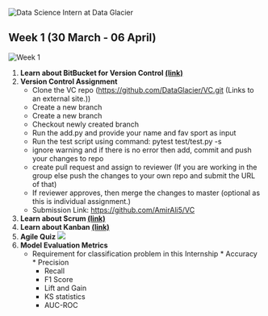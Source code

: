 ![Data Science Intern at Data Glacier](https://pbs.twimg.com/media/FPq_1PNWQAYLqwC?format=jpg&name=large)

## Week 1 (30 March - 06 April)

![Week 1](https://user-images.githubusercontent.com/7065401/52071927-c1cd7100-2562-11e9-908a-dde91ba14e59.png)
1.	<B>Learn about BitBucket for Version Control [(link)](https://www.atlassian.com/git/tutorials/learn-git-with-bitbucket-cloud) </B>
2.	<B>Version Control Assignment</B>
      * Clone the VC repo (https://github.com/DataGlacier/VC.git (Links to an external site.))
      * Create a new branch
      * Create a new branch
      * Checkout newly created branch
      * Run the add.py and provide your name and fav sport as input
      * Run the test script using command:   pytest test/test.py -s
      * ignore warning and if there is no error then add, commit and push your changes to repo
      * create pull request and assign to reviewer (If you are working in the group else push the changes to your own repo and submit the URL of that)
      * If reviewer approves, then merge the changes to master (optional as this is individual assignment.)
      * Submission Link: https://github.com/AmirAli5/VC
3.	<B>Learn about Scrum [(link)](https://www.atlassian.com/agile/scrum) </B>
4.	<B>Learn about Kanban [(link)](https://www.atlassian.com/agile/kanban) </B>
5.	<B>Agile Quiz </B>
![](https://pbs.twimg.com/media/FPrFGbMXsAo9W28?format=png&name=240x240)
6.	<B>Model Evaluation Metrics </B>
     * Requirement for classification problem in this Internship
               * Accuracy
               * Precision
        * Recall
        * F1 Score
        * Lift and Gain
        * KS statistics
        * AUC-ROC
